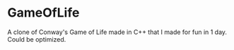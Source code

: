 # GameOfLife

A clone of Conway's Game of Life made in C++ that I made for fun in 1 day. Could be optimized.
